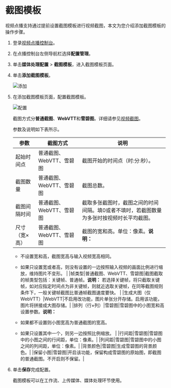 # 截图模板

视频点播支持通过提前设置截图模板进行视频截图，本文为您介绍添加截图模板的操作步骤。

1.  登录[视频点播控制台](https://vod.console.aliyun.com/)。

2.  在点播控制台左侧导航栏选择**配置管理**。

3.  单击**媒体处理配置** \> **截图模板**，进入截图模板页面。

4.  单击**添加截图模板**。

    ![添加](https://static-aliyun-doc.oss-accelerate.aliyuncs.com/assets/img/zh-CN/8810106061/p182736.png)

5.  在添加截图模板页面，配置截图模板。

    ![配置](https://static-aliyun-doc.oss-accelerate.aliyuncs.com/assets/img/zh-CN/7073855061/p182746.png)

    截图方式分**普通截图**、**WebVTT**和**雪碧图**。详细请参见[视频截图](/cn.zh-CN/开发指南/媒体处理/视频截图.md)。

    参数及说明如下表所示。

    |参数|截图方式|说明|
    |--|----|--|
    |起始时间点|普通截图、WebVTT、雪碧图|截图开始的时间点（时:分:秒）。|
    |截图数量|普通截图、WebVTT、雪碧图|截图总数。|
    |截图间隔时间|普通截图、WebVTT、雪碧图|截取多张截图时，截图之间的时间间隔。填0或者不填时，若截图数量为多张时按视频时长平均截图。|
    |尺寸（宽×高）|普通截图、WebVTT、雪碧图|截图的宽和高。单位：像素。**说明：**

    -   不设置宽和高，截图宽高与输入视频宽高相同。
    -   如果只设置宽或者高，则没有设置的一边按照输入视频的画面比例进行缩放，维持图片不变形。 |
    |帧类型|普通截图、WebVTT、雪碧图|截图截取的帧类型包括：关键帧、普通帧。**说明：** 若选择关键帧，将只截取关键帧，如对应指定时间点为非关键帧，则就近选取关键帧，在同等截图规则条件下，一般关键帧截图比普通帧截图速度要快。 |
    |生成大图（仅WebVTT）|WebVTT|不启用改功能，图片单张分开存储。启用该功能，图片将拼接成大图存储。|
    |排列（行×列）|雪碧图|雪碧图中的小图宽和高设置参数。**说明：**

    -   如果都不设置则小图宽高为普通截图的宽高。
    -   如果只设置其中一个，则另一边按照比例缩放。 |
    |行间距|雪碧图|雪碧图中的小图之间的行间距，单位：像素。|
    |列间距|雪碧图|雪碧图中的小图之间的列间距，单位：像素。|
    |背景颜色|雪碧图|生成雪碧图的背景颜色。|
    |保留小图|雪碧图|开启该功能，保留构成雪碧图的原始图，即截图的普通截图。不开启则不保留。|

6.  单击**保存**完成配置。

    截图模板可以在工作流、上传媒体、媒体处理环节使用。



